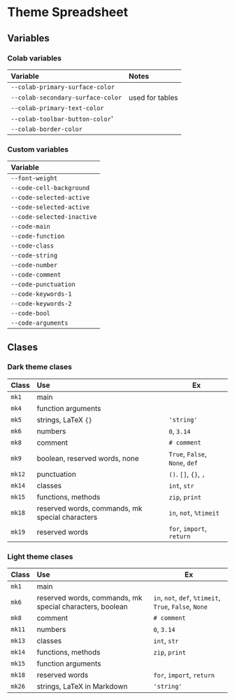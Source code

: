 # Theme Spreadsheet

## Variables

### Colab variables

| Variable                          | Notes           |
| :-------------------------------- | :-------------- |
| `--colab-primary-surface-color`   |                 |
| `--colab-secondary-surface-color` | used for tables |
| `--colab-primary-text-color`      |                 |
| `--colab-toolbar-button-color`'   |                 |
| `--colab-border-color`            |                 |

### Custom variables

| Variable                   |
| :------------------------- |
| `--font-weight`            |
| `--code-cell-background`   |
| `--code-selected-active`   |
| `--code-selected-active`   |
| `--code-selected-inactive` |
| `--code-main`              |
| `--code-function`          |
| `--code-class`             |
| `--code-string`            |
| `--code-number`            |
| `--code-comment`           |
| `--code-punctuation`       |
| `--code-keywords-1`        |
| `--code-keywords-2`        |
| `--code-bool`              |
| `--code-arguments`         |

## Clases

### Dark theme clases

| Class  | Use                                             | Ex
| :----- | :---------------------------------------------- | -
| `mk1`  | main                                            |
| `mk4`  | function arguments                              |
| `mk5`  | strings, LaTeX `{}`                             | `'string'`
| `mk6`  | numbers                                         | `0`, `3.14`
| `mk8`  | comment                                         | `# comment`
| `mk9`  | boolean, reserved words, none                   | `True`, `False`, `None`, `def`
| `mk12` | punctuation                                     | `()`. `[]`, `{}`, `,`
| `mk14` | classes                                         |  `int`, `str`
| `mk15` | functions, methods                              | `zip`, `print`
| `mk18` | reserved words, commands, mk special characters | `in`, `not`, `%timeit`
| `mk19` | reserved words                                  | `for`, `import`, `return`

### Light theme clases

| Class  | Use                                                      | Ex
| :----- | :------------------------------------------------------- | -
| `mk1`  | main                                                     |
| `mk6`  | reserved words, commands, mk special characters, boolean | `in`, `not`, `def`, `%timeit`, `True`, `False`, `None`
| `mk8`  | comment                                                  | `# comment`
| `mk11` | numbers                                                  | `0`, `3.14`
| `mk13` | classes                                                  | `int`, `str`
| `mk14` | functions, methods                                       | `zip`, `print`
| `mk15` | function arguments                                       |
| `mk18` | reserved words                                           | `for`, `import`, `return`
| `mk26` | strings, LaTeX in Markdown                               | `'string'`